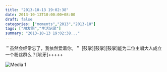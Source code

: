 ```yaml
---
title: "2013-10-13 19:02:38"
date: 2013-10-13T10:00:00+08:00
draft: false
categories: ["moments","2013","2013-10"]
tags: ["朋友圈","生活记录"]
summary: "2013-10-13 19:02:38..."
---
```


＂虽然会经常忘了，我依然爱着你。＂          [鼓掌][鼓掌][鼓掌]能为二位主唱大人成立一个粉丝群么？[呲牙]+++++

![Media 1](/Moments/photos/2013-10-13/201310131902380.jpg)
